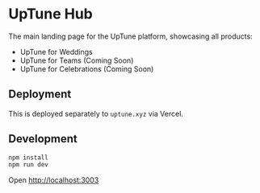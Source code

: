 # UpTune Hub

The main landing page for the UpTune platform, showcasing all products:
- UpTune for Weddings
- UpTune for Teams (Coming Soon)
- UpTune for Celebrations (Coming Soon)

## Deployment

This is deployed separately to `uptune.xyz` via Vercel.

## Development

```bash
npm install
npm run dev
```

Open [http://localhost:3003](http://localhost:3003)